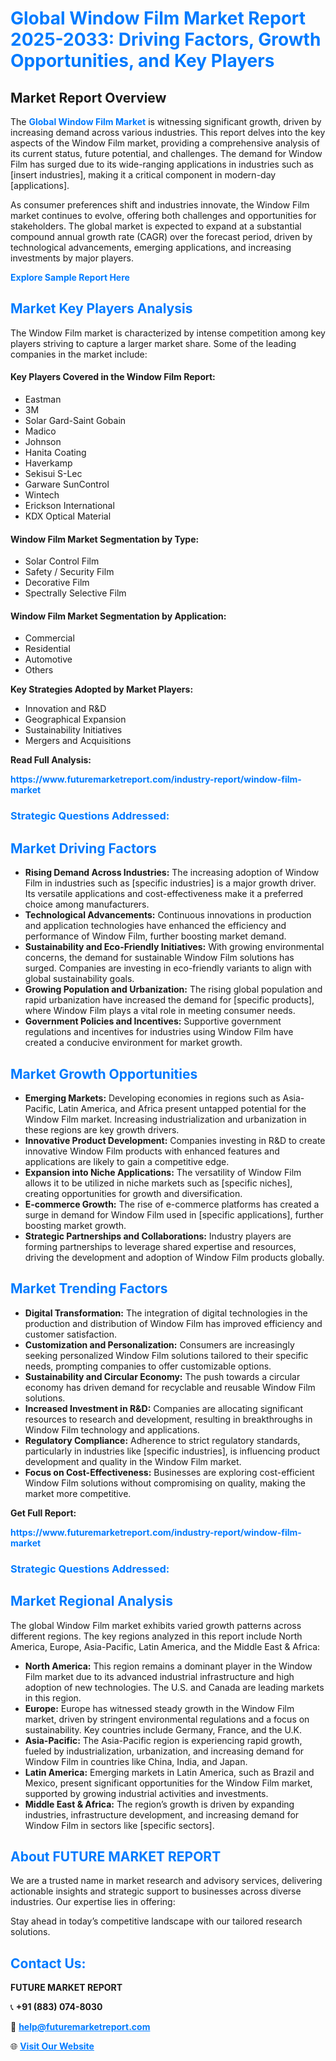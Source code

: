<h1 style="color: #007BFF;">Global Window Film Market Report 2025-2033: Driving Factors, Growth Opportunities, and Key Players</h1>

<section id="overview">
<h2>Market Report Overview</h2>
<p>The <a href="https://www.futuremarketreport.com/industry-report/window-film-market" style="color: #007BFF; text-decoration: none;"><strong>Global Window Film Market</strong></a> is witnessing significant growth, driven by increasing demand across various industries. This report delves into the key aspects of the Window Film market, providing a comprehensive analysis of its current status, future potential, and challenges. The demand for Window Film has surged due to its wide-ranging applications in industries such as [insert industries], making it a critical component in modern-day [applications].</p>
<p>As consumer preferences shift and industries innovate, the Window Film market continues to evolve, offering both challenges and opportunities for stakeholders. The global market is expected to expand at a substantial compound annual growth rate (CAGR) over the forecast period, driven by technological advancements, emerging applications, and increasing investments by major players.</p>
</section>

<section id="overview">
<p><a href="https://www.futuremarketreport.com/request-sample/reportId=30175" style="color: #007BFF; text-decoration: none;"><strong>Explore Sample Report Here</strong></a></p>
</section>

<section id="key-players">
<h2 style="color: #007BFF;">Market Key Players Analysis</h2>
<p>The Window Film market is characterized by intense competition among key players striving to capture a larger market share. Some of the leading companies in the market include:</p>
<h4>Key Players Covered in the Window Film Report:</h4>
<ul><li>Eastman</li><li>3M</li><li>Solar Gard-Saint Gobain</li><li>Madico</li><li>Johnson</li><li>Hanita Coating</li><li>Haverkamp</li><li>Sekisui S-Lec</li><li>Garware SunControl</li><li>Wintech</li><li>Erickson International</li><li>KDX Optical Material</li></ul>
<h4>Window Film Market Segmentation by Type:</h4>
<ul><li>Solar Control Film</li><li>Safety / Security Film</li><li>Decorative Film</li><li>Spectrally Selective Film</li></ul>

<h4>Window Film Market Segmentation by Application:</h4>
<ul><li>Commercial</li><li>Residential</li><li>Automotive</li><li>Others</li></ul>
<p><strong>Key Strategies Adopted by Market Players:</strong></p>
<ul>
<li>Innovation and R&D</li>
<li>Geographical Expansion</li>
<li>Sustainability Initiatives</li>
<li>Mergers and Acquisitions</li>
</ul>
</section>

<section>
<p><strong>Read Full Analysis: </strong></p><a href="https://www.futuremarketreport.com/industry-report/window-film-market" style="color: #007BFF; text-decoration: none;"><strong>https://www.futuremarketreport.com/industry-report/window-film-market</strong></a>
<h3 style="color: #007BFF;">Strategic Questions Addressed:</h3>
</section>

<section id="driving-factors">
<h2 style="color: #007BFF;">Market Driving Factors</h2>
<ul>
<li><strong>Rising Demand Across Industries:</strong> The increasing adoption of Window Film in industries such as [specific industries] is a major growth driver. Its versatile applications and cost-effectiveness make it a preferred choice among manufacturers.</li>
<li><strong>Technological Advancements:</strong> Continuous innovations in production and application technologies have enhanced the efficiency and performance of Window Film, further boosting market demand.</li>
<li><strong>Sustainability and Eco-Friendly Initiatives:</strong> With growing environmental concerns, the demand for sustainable Window Film solutions has surged. Companies are investing in eco-friendly variants to align with global sustainability goals.</li>
<li><strong>Growing Population and Urbanization:</strong> The rising global population and rapid urbanization have increased the demand for [specific products], where Window Film plays a vital role in meeting consumer needs.</li>
<li><strong>Government Policies and Incentives:</strong> Supportive government regulations and incentives for industries using Window Film have created a conducive environment for market growth.</li>
</ul>
</section>

<section id="growth-opportunities">
<h2 style="color: #007BFF;">Market Growth Opportunities</h2>
<ul>
<li><strong>Emerging Markets:</strong> Developing economies in regions such as Asia-Pacific, Latin America, and Africa present untapped potential for the Window Film market. Increasing industrialization and urbanization in these regions are key growth drivers.</li>
<li><strong>Innovative Product Development:</strong> Companies investing in R&D to create innovative Window Film products with enhanced features and applications are likely to gain a competitive edge.</li>
<li><strong>Expansion into Niche Applications:</strong> The versatility of Window Film allows it to be utilized in niche markets such as [specific niches], creating opportunities for growth and diversification.</li>
<li><strong>E-commerce Growth:</strong> The rise of e-commerce platforms has created a surge in demand for Window Film used in [specific applications], further boosting market growth.</li>
<li><strong>Strategic Partnerships and Collaborations:</strong> Industry players are forming partnerships to leverage shared expertise and resources, driving the development and adoption of Window Film products globally.</li>
</ul>
</section>

<section id="trending-factors">
<h2 style="color: #007BFF;">Market Trending Factors</h2>
<ul>
<li><strong>Digital Transformation:</strong> The integration of digital technologies in the production and distribution of Window Film has improved efficiency and customer satisfaction.</li>
<li><strong>Customization and Personalization:</strong> Consumers are increasingly seeking personalized Window Film solutions tailored to their specific needs, prompting companies to offer customizable options.</li>
<li><strong>Sustainability and Circular Economy:</strong> The push towards a circular economy has driven demand for recyclable and reusable Window Film solutions.</li>
<li><strong>Increased Investment in R&D:</strong> Companies are allocating significant resources to research and development, resulting in breakthroughs in Window Film technology and applications.</li>
<li><strong>Regulatory Compliance:</strong> Adherence to strict regulatory standards, particularly in industries like [specific industries], is influencing product development and quality in the Window Film market.</li>
<li><strong>Focus on Cost-Effectiveness:</strong> Businesses are exploring cost-efficient Window Film solutions without compromising on quality, making the market more competitive.</li>
</ul>
</section>

<section>
<p><strong>Get Full Report: </strong></p><a href="https://www.futuremarketreport.com/industry-report/window-film-market" style="color: #007BFF; text-decoration: none;"><strong>https://www.futuremarketreport.com/industry-report/window-film-market</strong></a>
<h3 style="color: #007BFF;">Strategic Questions Addressed:</h3>
</section>


<section id="regional-analysis">
<h2 style="color: #007BFF;">Market Regional Analysis</h2>
<p>The global Window Film market exhibits varied growth patterns across different regions. The key regions analyzed in this report include North America, Europe, Asia-Pacific, Latin America, and the Middle East & Africa:</p>
<ul>
<li><strong>North America:</strong> This region remains a dominant player in the Window Film market due to its advanced industrial infrastructure and high adoption of new technologies. The U.S. and Canada are leading markets in this region.</li>
<li><strong>Europe:</strong> Europe has witnessed steady growth in the Window Film market, driven by stringent environmental regulations and a focus on sustainability. Key countries include Germany, France, and the U.K.</li>
<li><strong>Asia-Pacific:</strong> The Asia-Pacific region is experiencing rapid growth, fueled by industrialization, urbanization, and increasing demand for Window Film in countries like China, India, and Japan.</li>
<li><strong>Latin America:</strong> Emerging markets in Latin America, such as Brazil and Mexico, present significant opportunities for the Window Film market, supported by growing industrial activities and investments.</li>
<li><strong>Middle East & Africa:</strong> The region’s growth is driven by expanding industries, infrastructure development, and increasing demand for Window Film in sectors like [specific sectors].</li>
</ul>
</section>

<footer>
<h2 style="color: #007BFF;">About FUTURE MARKET REPORT</h2>
<p>We are a trusted name in market research and advisory services, delivering actionable insights and strategic support to businesses across diverse industries. Our expertise lies in offering:</p>

<p>Stay ahead in today’s competitive landscape with our tailored research solutions.</p>

<h2 style="color: #007BFF;">Contact Us:</h2>
<p><strong>FUTURE MARKET REPORT</strong></p>
<p>📞 <strong>+91 (883) 074-8030</strong></p>
<p>📧 <strong><a href="mailto:help@futuremarketreport.com" style="color: #007BFF;">help@futuremarketreport.com</a></strong></p>
<p>🌐 <strong><a href="https://www.futuremarketreport.com/" style="color: #007BFF;">Visit Our Website</a></strong></p>
</footer>
